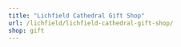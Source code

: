 ```yaml
---
title: "Lichfield Cathedral Gift Shop"
url: /lichfield/lichfield-cathedral-gift-shop/
shop: gift
---
```

